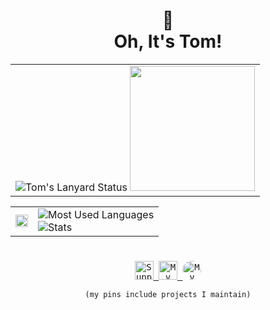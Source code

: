 <div align="center">
  <h1>👀<br>Oh, It's Tom!</h1>
    
  <table>
    <tr>
      <td>
        <img src="https://lanyard.tompc.live/api/788746150828179456?bg=transparent&waveColor=DD6387&waveSpotifyColor=DD6387&gradient=DD6387-DD6387&imgFit=cover" alt="Tom's Lanyard Status">
<img src="https://spotify-github-profile.vercel.app/api/view?uid=mrcool06&cover_image=true&theme=default&show_offline=false&background_color=transparent&text_color=cdd6f4&icon_color=cba6f7&title_color=94e2d5&interchange=true&bar_color_cover=true" style="height: 200px;" /> 
      </td>
    </tr>
  </table>
  
  <table>
    <tr>
      <td>
        <img src="https://github-readme-stats.vercel.app/api/wakatime?username=OhItsTom&layout=compact&bg_color=1e1e2e&text_color=cdd6f4&icon_color=cba6f7&title_color=94e2d5&hide_border=true" width="100%"/> 
      </td>
      <td>
        <img src="https://github-readme-stats.vercel.app/api/top-langs/?username=OhItsTom&layout=compact&theme=transparent&text_color=cdd6f4&hide_border=true&icon_color=cba6f7&title_color=94e2d5&langs_count=8" alt="Most Used Languages">
        <br>
        <img src="https://github-readme-stats.vercel.app/api?username=OhItsTom&show_icons=true&theme=transparent&text_color=cdd6f4&icon_color=cba6f7&title_color=94e2d5&hide_border=true&rank_icon=percentile" alt="Stats">
      </td>
    </tr>
  </table>
  
  <h1></h1>
  
 <kbd> <a href="https://ko-fi.com/M4M0MRES5">
    <img src="https://img.shields.io/badge/Ko--fi-FF5E5B?logo=kofi&logoColor=white&style=for-the-badge" alt="Support me on Ko-fi" height="30">
  </a>
  <a href="https://open.spotify.com/user/mrcool06">
    <img src="https://img.shields.io/badge/Profile-1db954?logo=spotify&logoColor=white&style=for-the-badge" alt="My Spotify Profile" height="30">
  </a>
  <a href="https://spotify.tompc.live/?gname=All&token=6c8e1398-5dca-4654-9f41-1457975d9f3f">
    <img src="https://img.shields.io/badge/Stats-1db954?logo=spotify&logoColor=white&style=for-the-badge" alt="My Spotify Stats" height="30" style="border-radius:50%">
  </a></kbd>

  `(my pins include projects I maintain)`

</div>
